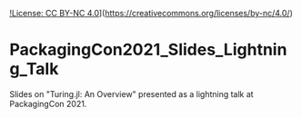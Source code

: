 [!License: CC BY-NC 4.0](https://img.shields.io/badge/License-CC%20BY--NC%204.0-lightgrey.svg)](https://creativecommons.org/licenses/by-nc/4.0/)

# PackagingCon2021_Slides_Lightning_Talk
Slides on "Turing.jl: An Overview" presented as a lightning talk at PackagingCon 2021.
